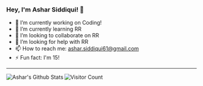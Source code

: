 ### Hey, I'm Ashar Siddiqui! 👋

- 🔭 I’m currently working on Coding!
- 🌱 I’m currently learning RR
- 👯 I’m looking to collaborate on RR
- 🤔 I’m looking for help with RR
- 📫 How to reach me: ashar.siddiqui61@gmail.com
- ⚡ Fun fact: I'm 15!

---
<img align="left" alt = "Ashar's Github Stats" src = "https://github-readme-stats.vercel.app/api?username=Ashar-Siddiqui&show_icons=true&hide_border=true&count_private=true&count_public=true&theme=radical" />

![Visitor Count](https://profile-counter.glitch.me/{Ashar-Siddiqui}/count.svg)
